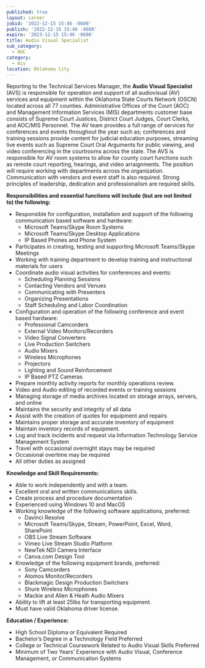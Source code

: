 ```yaml
---
published: true
layout: career
jobid: '2022-12-15 15:46 -0600'
publish: '2022-12-15 15:46 -0600'
expire: '2023-12-15 15:46 -0600'
title: Audio Visual Specialist
sub_category:
  - AOC
category:
  - mis
location: Oklahoma City
---
```

Reporting to the Technical Services Manager, the **Audio Visual Specialist** (AVS) is responsible for operation and support of all audiovisual (AV) services and equipment within the Oklahoma State Courts Network (OSCN) located across all 77 counties. Administrative Offices of the Court (AOC) and Management Information Services (MIS) departments customer base consists of Supreme Court Justices, District Court Judges, Court Clerks, and AOC/MIS Personnel. The AV team provides a full range of services for conferences and events throughout the year such as; conferences and training sessions provide content for judicial education purposes, streaming live events such as Supreme Court Oral Arguments for public viewing, and video conferencing in the courtrooms across the state. The AVS is responsible for AV room systems to allow for county court functions such as remote court reporting, hearings, and video arraignments. The position will require working with departments across the organization. Communication with vendors and event staff is also required. Strong principles of leadership, dedication and professionalism are required skills.

**Responsibilities and essential functions will include (but are not limited to) the following:**

 - Responsible for configuration, installation and support of the following communication based software and hardware:
   - Microsoft Teams/Skype Room Systems
   - Microsoft Teams/Skype Desktop Applications
   - IP Based Phones and Phone System
 - Participates in creating, testing and supporting Microsoft Teams/Skype Meetings
 - Working with training department to develop training and instructional materials for  users
 - Coordinate audio visual activities for conferences and events:
   - Scheduling Planning Sessions
   - Contacting Vendors and Venues
   - Communicating with Presenters
   - Organizing Presentations
   - Staff Scheduling and Labor Coordination
 - Configuration and operation of the following conference and event based hardware:
   - Professional Camcorders
   - External Video Monitors/Recorders
   - Video Signal Converters
   - Live Production Switchers
   - Audio Mixers
   - Wireless Microphones
   - Projectors
   - Lighting and Sound Reinforcement
   - IP Based PTZ Cameras
 - Prepare monthly activity reports for monthly operations review.
 - Video and Audio editing of recorded events or training sessions
 - Managing storage of media archives located on storage arrays, servers, and online
 - Maintains the security and integrity of all data
 - Assist with the creation of quotes for equipment and repairs
 - Maintains proper storage and accurate inventory of equipment
 - Maintain inventory records of equipment. 
 - Log and track incidents and request via Information Technology Service Management System
 - Travel with occasional overnight stays may be required
 - Occasional overtime may be required
 - All other duties as assigned

**Knowledge and Skill Requirements:**

 - Able to work independently and with a team.
 - Excellent oral and written communications skills.
 - Create process and procedure documentation
 - Experienced using Windows 10 and MacOS
 - Working knowledge of the following software applications, preferred: 
   - Davinci Resolve
   - Microsoft Teams/Skype, Stream, PowerPoint, Excel, Word, SharePoint
   - OBS Live Stream Software
   - Vimeo Live Stream Studio Platform
   - NewTek NDI Camera Interface
   - Canva.com Design Tool
 - Knowledge of the following equipment brands, preferred:
   - Sony Camcorders
   - Atomos Monitor/Recorders
   - Blackmagic Design Production Switchers
   - Shure Wireless Microphones
   - Mackie and Allen & Heath Audio Mixers
 - Ability to lift at least 25lbs for transporting equipment.
 - Must have valid Oklahoma driver license.
 
**Education / Experience:**

 - High School Diploma or Equivalent Required 
 - Bachelor’s Degree in a Technology Field Preferred
 - College or Technical Coursework Related to Audio Visual Skills Preferred
 - Minimum of Two Years’ Experience with Audio Visual, Conference Management, or Communication Systems

